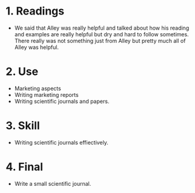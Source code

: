# 1. Readings

- We said that Alley was really helpful and talked about how his reading and examples are really helpful but dry and hard to follow sometimes. There really was not something just from Alley but pretty much all of Alley was helpful. 

# 2. Use

- Marketing aspects
- Writing marketing reports
- Writing scientific journals and papers.

# 3. Skill 

- Writing scientific journals effiectively. 

# 4. Final
  
- Write a small scientific journal. 
